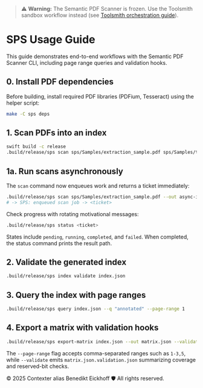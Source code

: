 > ⚠️ **Warning:** The Semantic PDF Scanner is frozen. Use the Toolsmith sandbox workflow instead (see [Toolsmith orchestration guide](toolsmith-orchestration.md)).

# SPS Usage Guide

This guide demonstrates end-to-end workflows with the Semantic PDF Scanner CLI, including page range queries and validation hooks.

## 0. Install PDF dependencies
Before building, install required PDF libraries (PDFium, Tesseract) using the helper script:
```bash
make -C sps deps
```

## 1. Scan PDFs into an index
```bash
swift build -c release
.build/release/sps scan sps/Samples/extraction_sample.pdf sps/Samples/table_detection_sample.pdf --out index.json --include-text --page-range 1-2
```

## 1a. Run scans asynchronously
The `scan` command now enqueues work and returns a ticket immediately:
```bash
.build/release/sps scan sps/Samples/extraction_sample.pdf --out async-index.json
# -> SPS: enqueued scan job -> <ticket>
```

Check progress with rotating motivational messages:
```bash
.build/release/sps status <ticket>
```
States include `pending`, `running`, `completed`, and `failed`. When completed, the status command prints the result path.

## 2. Validate the generated index
```bash
.build/release/sps index validate index.json
```

## 3. Query the index with page ranges
```bash
.build/release/sps query index.json --q "annotated" --page-range 1
```

## 4. Export a matrix with validation hooks
```bash
.build/release/sps export-matrix index.json --out matrix.json --validate
```
The `--page-range` flag accepts comma-separated ranges such as `1-3,5`,
while `--validate` emits `matrix.json.validation.json` summarizing coverage and reserved-bit checks.

© 2025 Contexter alias Benedikt Eickhoff 🛡️ All rights reserved.
